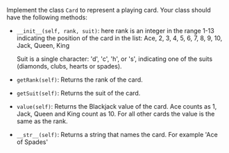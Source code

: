 Implement the class `Card` to represent a playing card. Your class should have the following methods:

* `__init__(self, rank, suit)`: here rank is an integer in the range 1-13 indicating the position of the card in the list:
   Ace, 2, 3, 4, 5, 6, 7, 8, 9, 10, Jack, Queen, King

   Suit is a single character: 'd', 'c', 'h', or 's', indicating one of the suits (diamonds, clubs, hearts or spades).

* `getRank(self)`: Returns the rank of the card.
* `getSuit(self)`: Returns the suit of the card.
* `value(self)`: Returns the Blackjack value of the card. Ace counts as 1, Jack, Queen and King count as 10. For all other cards the value is the same as the rank.
* `__str__(self)`: Returns a string that names the card. For example 'Ace of Spades'
